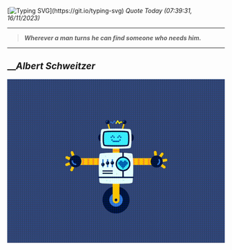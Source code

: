 [![Typing SVG](https://readme-typing-svg.herokuapp.com?font=Press+Start+2P&color=C2F784&size=35&width=900&height=100&lines=Hello+World%2C+I'm+Hung+!)](https://git.io/typing-svg) 
_Quote Today (07:39:31, 16/11/2023)_
___
>**_Wherever a man turns he can find someone who needs him._**
___

## __**_Albert Schweitzer_**

![RobotDance](src/assets/images/robot-dancing-dribble.gif?style=center)
